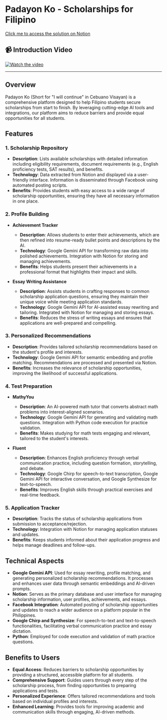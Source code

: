 # Padayon Ko - Scholarships for Filipino

[Click me to access the solution on Notion](https://cvk-minerva.notion.site/Padayun-Ko-Scholarships-for-Filipinos-7095196f76e14daab9a37a910b5a70ed)

## 📹 Introduction Video

[![Watch the video](https://i.imgur.com/3IRuTDq.png)](https://youtu.be/MorvT9I0M9I)

---

## Overview

Padayon Ko (Short for "I will continue" in Cebuano Visayan) is a comprehensive platform designed to help Filipino students secure scholarships from start to finish. By leveraging cutting-edge AI tools and integrations, our platform aims to reduce barriers and provide equal opportunities for all students.

## Features

### 1. **Scholarship Repository**

- **Description**: Lists available scholarships with detailed information including eligibility requirements, document requirements (e.g., English proficiency tests, SAT results), and benefits.
- **Technology**: Data extracted from Notion and displayed via a user-friendly interface. Information is disseminated through Facebook using automated posting scripts.
- **Benefits**: Provides students with easy access to a wide range of scholarship opportunities, ensuring they have all necessary information in one place.

### 2. **Profile Building**

- **Achievement Tracker**
  - **Description**: Allows students to enter their achievements, which are then refined into resume-ready bullet points and descriptions by the AI.
  - **Technology**: Google Gemini API for transforming raw data into polished achievements. Integration with Notion for storing and managing achievements.
  - **Benefits**: Helps students present their achievements in a professional format that highlights their impact and skills.

- **Essay Writing Assistance**
  - **Description**: Assists students in crafting responses to common scholarship application questions, ensuring they maintain their unique voice while meeting application standards.
  - **Technology**: Google Gemini API for AI-assisted essay rewriting and tailoring. Integrated with Notion for managing and storing essays.
  - **Benefits**: Reduces the stress of writing essays and ensures that applications are well-prepared and compelling.

### 3. **Personalized Recommendations**

- **Description**: Provides tailored scholarship recommendations based on the student's profile and interests.
- **Technology**: Google Gemini API for semantic embedding and profile matching. Recommendations are processed and presented via Notion.
- **Benefits**: Increases the relevance of scholarship opportunities, improving the likelihood of successful applications.

### 4. **Test Preparation**

- **MathyYou**
  - **Description**: An AI-powered math tutor that converts abstract math problems into interest-aligned scenarios.
  - **Technology**: Google Gemini API for generating and validating math questions. Integration with Python code execution for practice validation.
  - **Benefits**: Makes studying for math tests engaging and relevant, tailored to the student's interests.

- **Fluent**
  - **Description**: Enhances English proficiency through verbal communication practice, including question formation, storytelling, and debate.
  - **Technology**: Google Chirp for speech-to-text transcription, Google Gemini API for interactive conversation, and Google Synthesize for text-to-speech.
  - **Benefits**: Improves English skills through practical exercises and real-time feedback.

### 5. **Application Tracker**

- **Description**: Tracks the status of scholarship applications from submission to acceptance/rejection.
- **Technology**: Integration with Notion for managing application statuses and updates.
- **Benefits**: Keeps students informed about their application progress and helps manage deadlines and follow-ups.

## Technical Aspects

- **Google Gemini API**: Used for essay rewriting, profile matching, and generating personalized scholarship recommendations. It processes and enhances user data through semantic embeddings and AI-driven prompts.
- **Notion**: Serves as the primary database and user interface for managing scholarship information, user profiles, achievements, and essays.
- **Facebook Integration**: Automated posting of scholarship opportunities and updates to reach a wider audience on a platform popular in the Philippines.
- **Google Chirp and Synthesize**: For speech-to-text and text-to-speech functionalities, facilitating verbal communication practice and essay dictation.
- **Python**: Employed for code execution and validation of math practice questions.

## Benefits to Users

- **Equal Access**: Reduces barriers to scholarship opportunities by providing a structured, accessible platform for all students.
- **Comprehensive Support**: Guides users through every step of the scholarship process, from finding opportunities to preparing applications and tests.
- **Personalized Experience**: Offers tailored recommendations and tools based on individual profiles and interests.
- **Enhanced Learning**: Provides tools for improving academic and communication skills through engaging, AI-driven methods.
